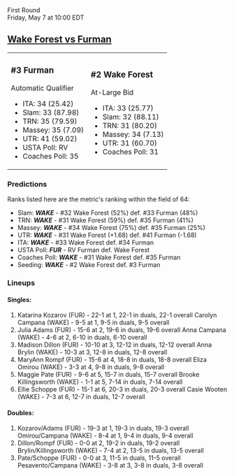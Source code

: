 First Round  
Friday, May 7 at 10:00 EDT
## [Wake Forest vs Furman](https://www.ncaa.com/game/5833664) 

<table><tr><td>  

### #3 Furman  

Automatic Qualifier  
- ITA: 34 (25.42)  
- Slam: 33 (87.98)  
- TRN: 35 (79.59)  
- Massey: 35 (7.09)  
- UTR: 41 (59.02)  
- USTA Poll: RV  
- Coaches Poll: 35  

</td><td>  

### #2 Wake Forest  

At-Large Bid  
- ITA: 33 (25.77)  
- Slam: 32 (88.11)  
- TRN: 31 (80.20)  
- Massey: 34 (7.13)  
- UTR: 31 (60.70)  
- Coaches Poll: 31  

</td></tr></table>  

 ### Predictions  

Ranks listed here are the metric's ranking within the field of 64:  
- Slam: ***WAKE*** - #32 Wake Forest (52%) def. #33 Furman (48%)  
- TRN: ***WAKE*** - #31 Wake Forest (59%) def. #35 Furman (41%)  
- Massey: ***WAKE*** - #34 Wake Forest (75%) def. #35 Furman (25%)  
- UTR: ***WAKE*** - #31 Wake Forest (+1.68) def. #41 Furman (-1.68)  
- ITA: ***WAKE*** - #33 Wake Forest def. #34 Furman  
- USTA Poll: ***FUR*** - RV Furman def. Wake Forest  
- Coaches Poll: ***WAKE*** - #31 Wake Forest def. #35 Furman  
- Seeding: ***WAKE*** - #2 Wake Forest def. #3 Furman  

 ### Lineups  

 #### Singles:  
1. Katarina Kozarov (FUR) - 22-1 at 1, 22-1 in duals, 22-1 overall
  Carolyn Campana (WAKE) - 9-5 at 1, 9-5 in duals, 9-5 overall
2. Julia Adams (FUR) - 15-6 at 2, 19-6 in duals, 19-6 overall
  Anna Campana (WAKE) - 4-6 at 2, 6-10 in duals, 6-10 overall
3. Madison Dillon (FUR) - 10-10 at 3, 12-12 in duals, 12-12 overall
  Anna Brylin (WAKE) - 10-3 at 3, 12-8 in duals, 12-8 overall
4. MaryAnn Rompf (FUR) - 15-6 at 4, 18-8 in duals, 18-8 overall
  Eliza Omirou (WAKE) - 3-3 at 4, 9-8 in duals, 9-8 overall
5. Maggie Pate (FUR) - 9-6 at 5, 15-7 in duals, 15-7 overall
  Brooke Killingsworth (WAKE) - 1-1 at 5, 7-14 in duals, 7-14 overall
6. Ellie Schoppe (FUR) - 15-1 at 6, 20-3 in duals, 20-3 overall
  Casie Wooten (WAKE) - 7-3 at 6, 12-7 in duals, 12-7 overall

 #### Doubles:  
1. Kozarov/Adams (FUR) - 19-3 at 1, 19-3 in duals, 19-3 overall
  Omirou/Campana (WAKE) - 8-4 at 1, 9-4 in duals, 9-4 overall
2. Dillon/Rompf (FUR) - 0-0 at 2, 19-2 in duals, 19-2 overall
  Brylin/Killingsworth (WAKE) - 7-4 at 2, 13-5 in duals, 13-5 overall
3. Pate/Schoppe (FUR) - 0-0 at 3, 11-5 in duals, 11-5 overall
  Pesavento/Campana (WAKE) - 3-8 at 3, 3-8 in duals, 3-8 overall